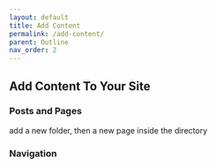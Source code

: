 ```yaml
---
layout: default
title: Add Content
permalink: /add-content/
parent: Outline
nav_order: 2
---
```



## Add Content To Your Site

### Posts and Pages
add a new folder, then a new page inside the directory

### Navigation

